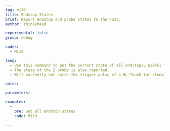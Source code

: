 ```yaml
---
tag: m119
title: Endstop States
brief: Report endstop and probe states to the host.
author: thinkyhead

experimental: false
group: debug

codes:
  - M119

long:
  - Use this command to get the current state of all endstops, useful for setup and troubleshooting. Endstops are reported as either "`open`" or "`TRIGGERED`".
  - The state of the Z probe is also reported.
  - Will currently not catch the trigger pulse of a BL-Touch (or clone). But will find the error state.

notes:

parameters:

examples:
  -
    pre: Get all endstop states
    code: M119

---
```


